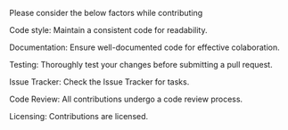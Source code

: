 Please consider the below factors while contributing

Code style:
Maintain a consistent code for readability.

Documentation:
Ensure well-documented code for effective colaboration.

Testing:
Thoroughly test your changes before submitting a pull request.

Issue Tracker:
Check the Issue Tracker for tasks.

Code Review:
All contributions undergo a code review process.

Licensing:
Contributions are licensed.
